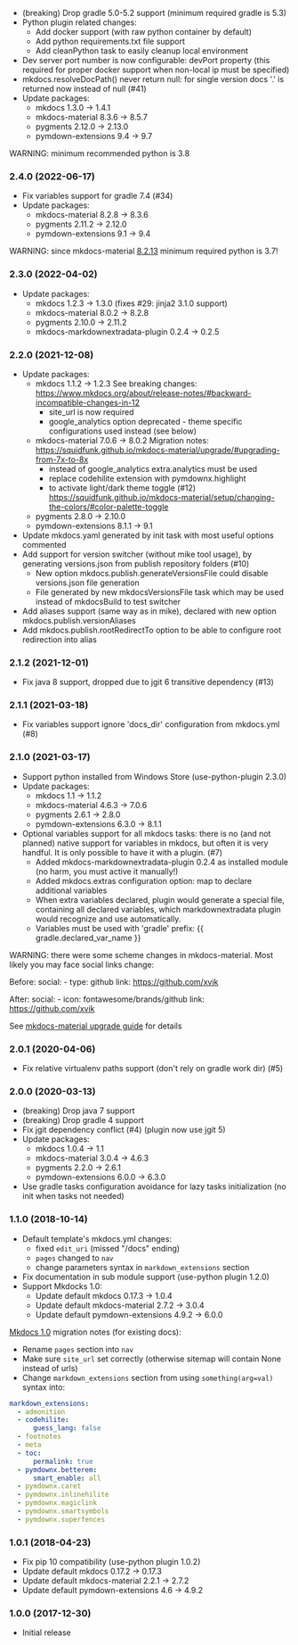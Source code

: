 * (breaking) Drop gradle 5.0-5.2 support (minimum required gradle is 5.3)
* Python plugin related changes: 
  - Add docker support (with raw python container by default)
  - Add python requirements.txt file support
  - Add cleanPython task to easily cleanup local environment 
* Dev server port number is now configurable: devPort property
  (this required for proper docker support when non-local ip must be specified)
* mkdocs.resolveDocPath() never return null:
  for single version docs '.' is returned now instead of null (#41) 
* Update packages:
  - mkdocs 1.3.0 -> 1.4.1
  - mkdocs-material 8.3.6 -> 8.5.7
  - pygments 2.12.0 -> 2.13.0 
  - pymdown-extensions 9.4 ->  9.7

WARNING: minimum recommended python is 3.8

### 2.4.0 (2022-06-17)
* Fix variables support for gradle 7.4 (#34)
* Update packages:
  - mkdocs-material 8.2.8 -> 8.3.6
  - pygments 2.11.2 -> 2.12.0
  - pymdown-extensions 9.1 ->  9.4

WARNING: since mkdocs-material [8.2.13](https://squidfunk.github.io/mkdocs-material/changelog/#8.2.13)
minimum required python is 3.7!

### 2.3.0 (2022-04-02)
* Update packages:
  - mkdocs 1.2.3 -> 1.3.0 (fixes #29: jinja2 3.1.0 support)
  - mkdocs-material 8.0.2 -> 8.2.8
  - pygments 2.10.0 -> 2.11.2
  - mkdocs-markdownextradata-plugin 0.2.4 -> 0.2.5

### 2.2.0 (2021-12-08)
* Update packages:
  - mkdocs 1.1.2 -> 1.2.3
    See breaking changes: https://www.mkdocs.org/about/release-notes/#backward-incompatible-changes-in-12
    * site_url is now required
    * google_analytics option deprecated - theme specific configurations used instead (see below)
  - mkdocs-material 7.0.6 -> 8.0.2
    Migration notes: https://squidfunk.github.io/mkdocs-material/upgrade/#upgrading-from-7x-to-8x
    * instead of google_analytics extra.analytics must be used
    * replace codehilite extension with pymdownx.highlight
    * to activate light/dark theme toggle (#12)
      https://squidfunk.github.io/mkdocs-material/setup/changing-the-colors/#color-palette-toggle
  - pygments 2.8.0 -> 2.10.0
  - pymdown-extensions 8.1.1 -> 9.1
* Update mkdocs.yaml generated by init task with most useful options commented
* Add support for version switcher (without mike tool usage), by generating versions.json from publish repository folders (#10)
  - New option mkdocs.publish.generateVersionsFile could disable versions.json file generation
  - File generated by new mkdocsVersionsFile task which may be used instead of mkdocsBuild to test switcher
* Add aliases support (same way as in mike), declared with new option mkdocs.publish.versionAliases
* Add mkdocs.publish.rootRedirectTo option to be able to configure root redirection into alias

### 2.1.2 (2021-12-01)
* Fix java 8 support, dropped due to jgit 6 transitive dependency (#13)

### 2.1.1 (2021-03-18)
* Fix variables support ignore 'docs_dir' configuration from mkdocs.yml (#8)

### 2.1.0 (2021-03-17)
* Support python installed from Windows Store (use-python-plugin 2.3.0)
* Update packages:
    - mkdocs 1.1 -> 1.1.2
    - mkdocs-material 4.6.3 -> 7.0.6
    - pygments 2.6.1 -> 2.8.0
    - pymdown-extensions 6.3.0 -> 8.1.1
* Optional variables support for all mkdocs tasks: there is no (and not planned) native support for 
   variables in mkdocs, but often it is very handful. It is only possible to have it with a plugin. (#7)
    - Added mkdocs-markdownextradata-plugin 0.2.4 as installed module (no harm, you must active it manually!)
    - Added mkdocs.extras configuration option: map to declare additional variables
    - When extra variables declared, plugin would generate a special file, containing all declared variables,
      which markdownextradata plugin would recognize and use automatically. 
    - Variables must be used with 'gradle' prefix: {{ gradle.declared_var_name }}  
  
WARNING: there were some scheme changes in mkdocs-material. 
Most likely you may face social links change:

Before:
  social:
    - type: github
      link: https://github.com/xvik

After:
  social:
    - icon: fontawesome/brands/github
      link: https://github.com/xvik  

See [mkdocs-material upgrade guide](https://squidfunk.github.io/mkdocs-material/upgrading/#extrasocial) for details

### 2.0.1 (2020-04-06)
* Fix relative virtualenv paths support (don't rely on gradle work dir) (#5)

### 2.0.0 (2020-03-13)
* (breaking) Drop java 7 support
* (breaking) Drop gradle 4 support
* Fix jgit dependency conflict (#4) (plugin now use jgit 5)
* Update packages:
    - mkdocs 1.0.4 -> 1.1
    - mkdocs-material 3.0.4 -> 4.6.3
    - pygments 2.2.0 -> 2.6.1
    - pymdown-extensions 6.0.0 -> 6.3.0
* Use gradle tasks configuration avoidance for lazy tasks initialization (no init when tasks not needed)    

### 1.1.0 (2018-10-14)
* Default template's mkdocs.yml changes:
    - fixed `edit_uri` (missed "/docs" ending)
    - `pages` changed to `nav`
    - change parameters syntax in `markdown_extensions` section 
* Fix documentation in sub module support (use-python plugin 1.2.0)
* Support Mkdocks 1.0:
    - Update default mkdocs 0.17.3 -> 1.0.4
    - Update default mkdocs-material 2.7.2 -> 3.0.4
    - Update default pymdown-extensions 4.9.2 -> 6.0.0

[Mkdocs 1.0](https://www.mkdocs.org/about/release-notes/#version-10-2018-08-03) migration notes (for existing docs):

- Rename `pages` section into `nav` 
- Make sure `site_url` set correctly (otherwise sitemap will contain None instead of urls)
- Change `markdown_extensions` section from using `something(arg=val)` syntax into:

```yaml
markdown_extensions:
  - admonition
  - codehilite:
      guess_lang: false
  - footnotes
  - meta
  - toc:
      permalink: true
  - pymdownx.betterem:
      smart_enable: all
  - pymdownx.caret
  - pymdownx.inlinehilite
  - pymdownx.magiclink
  - pymdownx.smartsymbols
  - pymdownx.superfences
```

### 1.0.1 (2018-04-23)
* Fix pip 10 compatibility (use-python plugin 1.0.2)
* Update default mkdocs 0.17.2 -> 0.17.3
* Update default mkdocs-material 2.2.1 -> 2.7.2
* Update default pymdown-extensions 4.6 -> 4.9.2

### 1.0.0 (2017-12-30)
* Initial release